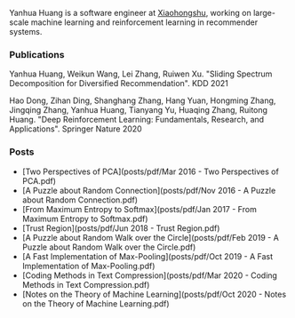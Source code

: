Yanhua Huang is a software engineer at [Xiaohongshu](https://www.xiaohongshu.com/?language=en-US), working on large-scale machine learning and reinforcement learning in recommender systems.

### Publications

Yanhua Huang, Weikun Wang, Lei Zhang, Ruiwen Xu. "Sliding Spectrum Decomposition for Diversified Recommendation". KDD 2021

Hao Dong, Zihan Ding, Shanghang Zhang, Hang Yuan, Hongming Zhang, Jingqing Zhang, Yanhua Huang, Tianyang Yu, Huaqing Zhang, Ruitong Huang. "Deep Reinforcement Learning: Fundamentals, Research, and Applications". Springer Nature 2020


### Posts
- [Two Perspectives of PCA](posts/pdf/Mar 2016 - Two Perspectives of PCA.pdf)
- [A Puzzle about Random Connection](posts/pdf/Nov 2016 - A Puzzle about Random Connection.pdf)
- [From Maximum Entropy to Softmax](posts/pdf/Jan 2017 - From Maximum Entropy to Softmax.pdf)
- [Trust Region](posts/pdf/Jun 2018 - Trust Region.pdf)
- [A Puzzle about Random Walk over the Circle](posts/pdf/Feb 2019 - A Puzzle about Random Walk over the Circle.pdf)
- [A Fast Implementation of Max-Pooling](posts/pdf/Oct 2019 - A Fast Implementation of Max-Pooling.pdf)
- [Coding Methods in Text Compression](posts/pdf/Mar 2020 - Coding Methods in Text Compression.pdf)
- [Notes on the Theory of Machine Learning](posts/pdf/Oct 2020 - Notes on the Theory of Machine Learning.pdf)
